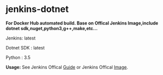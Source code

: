 # jenkins-dotnet

**For Docker Hub automated build. Base on Offical Jenkins Image,include dotnet sdk,nuget,python3,g++,make,etc...**

Jenkins: latest

Dotnet SDK : latest

Python : 3.5


**Usage:** See Jenkins Offical [Guide](https://github.com/jenkinsci/docker) or Jenkins Offical [Image](https://hub.docker.com/r/jenkins/jenkins/).

